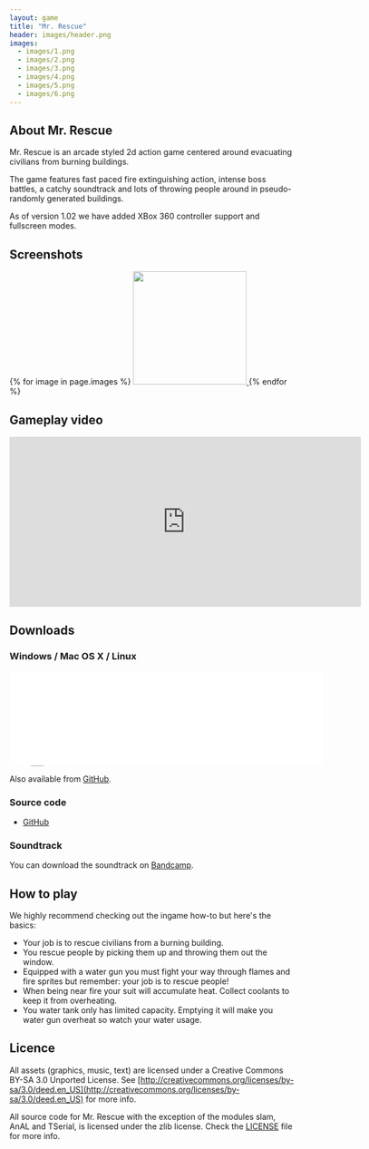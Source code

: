 ```yaml
---
layout: game
title: "Mr. Rescue"
header: images/header.png
images:
  - images/1.png
  - images/2.png
  - images/3.png
  - images/4.png
  - images/5.png
  - images/6.png
---
```

## About Mr. Rescue ##
Mr. Rescue is an arcade styled 2d action game centered around evacuating civilians from burning buildings.

The game features fast paced fire extinguishing action, intense boss battles,
a catchy soundtrack and lots of throwing people around in pseudo-randomly generated buildings.

As of version 1.02 we have added XBox 360 controller support and fullscreen modes.

## Screenshots ##
<div class="centered">
{% for image in page.images %}
<a href="{{ image }}">
	<img src="{{ image }}" width="200" class="thumbnail" />
</a>
{% endfor %}
</div>

## Gameplay video ##

<iframe width="620" height="300" src="http://www.youtube.com/embed/5k7ctkHAURw" frameborder="0" allowfullscreen>
</iframe>

## Downloads ##

### Windows / Mac OS X / Linux ###

<iframe src="//itch.io/embed/522?dark=true" width="552" height="167" frameborder="0">
</iframe>

Also available from [GitHub](https://github.com/SimonLarsen/mrrescue/releases).

### Source code ###

* [GitHub](https://github.com/SimonLarsen/mrrescue)

### Soundtrack ###

You can download the soundtrack on [Bandcamp](http://simonlarsen.bandcamp.com/).

## How to play ##

We highly recommend checking out the ingame how-to but here's the basics:

* Your job is to rescue civilians from a burning building.
* You rescue people by picking them up and throwing them out the window.
* Equipped with a water gun you must fight your way through flames and fire sprites but remember: your job is to rescue people!
* When being near fire your suit will accumulate heat. Collect coolants to keep it from overheating.
* You water tank only has limited capacity. Emptying it will make you water gun overheat so watch your water usage.

## Licence ##

All assets (graphics, music, text) are licensed under a
Creative Commons BY-SA 3.0 Unported License.
See [http://creativecommons.org/licenses/by-sa/3.0/deed.en_US](http://creativecommons.org/licenses/by-sa/3.0/deed.en_US) for more info.

All source code for Mr. Rescue with the exception of the modules
slam, AnAL and TSerial, is licensed under the zlib license.
Check the [LICENSE](https://github.com/SimonLarsen/mrrescue/blob/master/LICENSE) file for more info.
